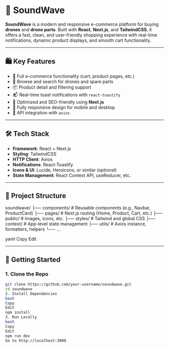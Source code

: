 # 🚁 SoundWave

**SoundWave** is a modern and responsive e-commerce platform for buying **drones** and **drone parts**. Built with **React**, **Next.js**, and **TailwindCSS**, it offers a fast, clean, and user-friendly shopping experience with real-time notifications, dynamic product displays, and smooth cart functionality.

---

## 🛍️ Key Features

- 🛒 Full e-commerce functionality (cart, product pages, etc.)
- 🔧 Browse and search for drones and spare parts
- 📦 Product detail and filtering support
- 📬 Real-time toast notifications with `react-toastify`
- 🚀 Optimized and SEO-friendly using **Next.js**
- 📱 Fully responsive design for mobile and desktop
- 🔄 API integration with `axios`

---

## 🛠️ Tech Stack

- **Framework**: React + Next.js
- **Styling**: TailwindCSS
- **HTTP Client**: Axios
- **Notifications**: React-Toastify
- **Icons & UI**: Lucide, Heroicons, or similar (optional)
- **State Management**: React Context API, useReducer, etc.

---

## 📁 Project Structure

soundwave/
├── components/ # Reusable components (e.g., Navbar, ProductCard)
├── pages/ # Next.js routing (Home, Product, Cart, etc.)
├── public/ # Images, icons, etc.
├── styles/ # Tailwind and global CSS
├── context/ # App-level state management
├── utils/ # Axios instance, formatters, helpers
└── ...

yaml
Copy
Edit

---

## 🚀 Getting Started

### 1. Clone the Repo

```bash
git clone https://github.com/your-username/soundwave.git
cd soundwave
2. Install Dependencies
bash
Copy
Edit
npm install
3. Run Locally
bash
Copy
Edit
npm run dev
Go to http://localhost:3000

